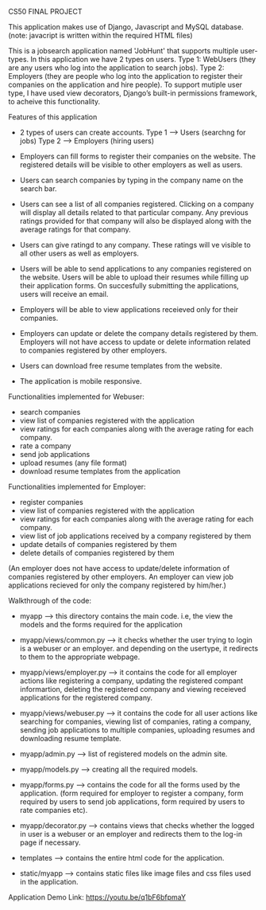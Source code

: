 CS50 FINAL PROJECT

This application makes use of Django, Javascript and MySQL database.
(note: javacript is written within the required HTML files)

This is a jobsearch application named 'JobHunt' that supports multiple user-types. 
In this application we have 2 types on users. 
Type 1: WebUsers (they are any users who log into the application to search jobs).
Type 2: Employers (they are people who log into the application to register their companies on the application and hire people).
To support mutiple user type, I have used view decorators, Django’s built-in permissions framework, to acheive this functionality.


Features of this application

- 2 types of users can create accounts. 
	Type 1 --> Users (searchng for jobs)
	Type 2 --> Employers (hiring users)

- Employers can fill forms to register their companies on the website. The registered details will be visible to other employers as well as users.

- Users can search companies by typing in the company name on the search bar.

- Users can see a list of all companies registered. Clicking on a company will display all details related to that particular company. Any previous ratings provided for that company will also be displayed along with the average ratings for that company.

- Users can give ratingd to any company. These ratings will ve visible to all other users as well as employers.

- Users will be able to send applications to any companies registered on the website.
Users will be able to upload their resumes while filling up their application forms. On succesfully submitting the applications, users will receive an email.

- Employers will be able to view applications receieved only for their companies.

- Employers can update or delete the company details registered by them. Employers will not have access to update or delete information related to companies registered by other employers.

- Users can download free resume templates from the website.

- The application is mobile responsive.



Functionalities implemented for Webuser:
- search companies
- view list of companies registered with the application
- view ratings for each companies along with the average rating for each company.
- rate a company
- send job applications
- upload resumes (any file format)
- download resume templates from the application

Functionalities implemented for Employer:
- register companies
- view list of companies registered with the application
- view ratings for each companies along with the average rating for each company.
- view list of job applications received by a company registered by them
- update details of companies registered by them
- delete details of companies registered by them

(An employer does not have access to update/delete information of companies registered by other employers. An employer can view job applications recieved for only the company registered by him/her.)




Walkthrough of the code:

- myapp --> this directory contains the main code. i.e, the view the models and the forms required for the application

- myapp/views/common.py --> it checks whether the user trying to login is a webuser or an employer. and depending on the usertype, it redirects to them to the appropriate webpage.

- myapp/views/employer.py --> it contains the code for all employer actions like registering a company, updating the registered compant informartion, deleting the registered company and viewing receieved applications for the registered company.

- myapp/views/webuser.py --> it contains the code for all user actions like searching for companies, viewing list of companies, rating a company, sending job applications to multiple companies, uploading resumes and downloading resume template.

- myapp/admin.py --> list of registered models on the admin site.

- myapp/models.py --> creating all the required models.

- myapp/forms.py --> contains the code for all the forms used by the application. (form required for employer to register a company, form required by users to send job applications, form required by users to rate companies etc).

- myapp/decorator.py --> contains views that checks whether the logged in user is a webuser or an employer and redirects them to the log-in page if necessary.

- templates --> contains the entire html code for the application.

- static/myapp --> contains static files like image files and css files used in the application.

Application Demo Link: https://youtu.be/q1bF6bfpmaY
